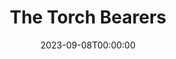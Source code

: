 ---
title: The Torch Bearers
date: 2023-09-08T00:00:00
opening_date: 1927-04-19
closing_date:
layout: productions
playbill:
Theatre: Theatre Jacksonville
show_details:
- Playwright: George Kelly - wiki
- Premiere: 1922
cast:
- Mr. Huxley Hossefrosse: Bart Nason
- Mrs. Clara Shepard: Birsa Shepard
- Teddy Spearing: Garner Hammond
- Miss Florence McCrickett: June Ruggles
- Mrs. Paula Ritter: Marguerite Chiasson
- Jenny: Olivia Holmberg
- Mr. Frederick Ritter: Philip Devlin
- Mrs. J. Duro Pampinelli: Winifred Snowden
- Mrs. Nelly Fell: Edith Bond Waas
- Mr. Ralph Twiller: Zay Smith
- Mr. Spindler: E.S. Beauchamp-Nobbs
- Stage Manager: Howard Humphries
crew:
- Director: Tracy L'Engle
- Set Design and construction: Zay Smith
- Lighting:
  - L.B. Pratt
  - Martha Race
- Set construction:
  - Karl Bardin
  - L.B. Pratt
- Set painting:
  - Jean Marie Graves
  - Margaret Young
  - Tracy L'Engle
  - Virginia Fish
- Props:
  - Carolyn Bisbee
  - Mrs. Grace
understudies:
orchestra:
---